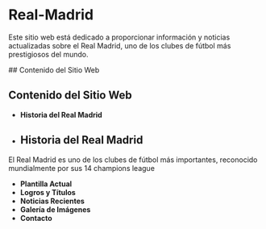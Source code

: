 # Real-Madrid
<p>Este sitio web está dedicado a proporcionar información y noticias actualizadas sobre el Real Madrid, uno de los clubes de fútbol más prestigiosos del mundo.</p>
## Contenido del Sitio Web

## Contenido del Sitio Web

- **Historia del Real Madrid**
- <h2>Historia del Real Madrid</h2>
<p>El Real Madrid es uno de los clubes de fútbol más importantes, reconocido mundialmente por sus 14 champions league</p>

- **Plantilla Actual**
- **Logros y Títulos**
- **Noticias Recientes**
- **Galería de Imágenes**
- **Contacto**
